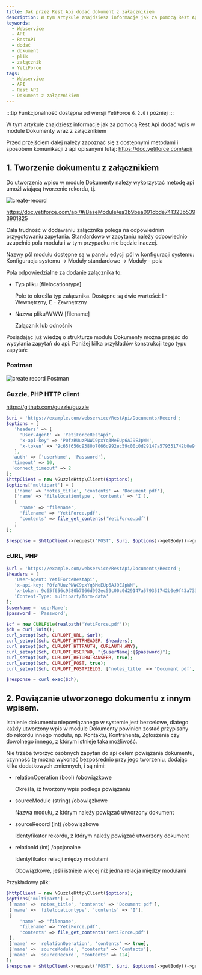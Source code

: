 ```yaml
---
title: Jak przez Rest Api dodać dokument z załącznikiem
description: W tym artykule znajdziesz informacje jak za pomocą Rest Api dodać wpis w module Dokumenty wraz z załącznikiem
keywords:
  - Webservice
  - API
  - RestAPI
  - dodać
  - dokument
  - plik
  - załącznik
  - YetiForce
tags:
  - Webservice
  - API
  - Rest API
  - Dokument z załącznikiem
---
```


:::tip Funkcjonalność dostępna od wersji YetiForce `6.2.0` i później
:::

W tym artykule znajdziesz informacje jak za pomocą Rest Api dodać wpis w module Dokumenty wraz z załącznikiem

Przed przejściem dalej należy zapoznać się z dostępnymi metodami i sposobem komunikacji z api opisanymi tutaj: https://doc.yetiforce.com/api/

## 1. Tworzenie dokumentu z załącznikiem

Do utworzenia wpisu w module Dokumenty należy wykorzystać metodę api umożliwiającą tworzenie rekordu, tj.

![create-record](create-record.png)

https://doc.yetiforce.com/api/#/BaseModule/ea3b9bea091cbde741323b5393901825

Cała trudność w dodawaniu załącznika polega na odpowiednim przygotowaniu zapytania. Standardowo w zapytaniu należy odpowiednio uzupełnić pola modułu i w tym przypadku nie będzie inaczej.

Nazwy pól modułu dostępne są w panelu edycji pól w konfiguracji systemu: Konfiguracja systemu -> Moduły standardowe -> Moduły - pola

Pola odpowiedzialne za dodanie załącznika to:

- Typ pliku [filelocationtype]

  Pole to określa typ załącznika. Dostępne są dwie wartości: I - Wewnętrzny, E - Zewnętrzny

- Nazwa pliku/WWW [filename]

  Załącznik lub odnośnik

Posiadając już wiedzę o strukturze modułu Dokumenty można przejść do wysyłania zapytań do api. Poniżej kilka przykładów konstrukcji tego typu zapytań:

### Postman

![create record Postman](create-record-PostmanApiDoc2.png)

### Guzzle, PHP HTTP client

https://github.com/guzzle/guzzle

```php
$uri = 'https://example.com/webservice/RestApi/Documents/Record';
$options = [
   'headers' => [
     'User-Agent' => 'YetiForceRestApi',
     'x-api-key' => 'P0fzRUuzPNWC9pxYq3MeEUp6AJ9EJpWN',
     'x-token' => '9c65f656c9380b7066d992ec59c00c0d29147a579351742b0e9f43a73312f5be',
   ],
  'auth' => ['userName', 'Password'],
  'timeout' => 10,
  'connect_timeout' => 2
];
$httpClient = new \GuzzleHttp\Client($options);
$options['multipart'] = [
   ['name' => 'notes_title', 'contents' => 'Document pdf'],
   ['name' => 'filelocationtype', 'contents' => 'I'],
   [
     'name' => 'filename',
     'filename' => 'YetiForce.pdf',
     'contents' => file_get_contents('YetiForce.pdf')
   ]
];

$response = $httpClient->request('POST', $uri, $options)->getBody()->getContents();
```

### cURL, PHP

```php
$url = 'https://example.com/webservice/RestApi/Documents/Record';
$headers = [
   'User-Agent: YetiForceRestApi',
   'x-api-key: P0fzRUuzPNWC9pxYq3MeEUp6AJ9EJpWN',
   'x-token: 9c65f656c9380b7066d992ec59c00c0d29147a579351742b0e9f43a73312f5be',
   'Content-Type: multipart/form-data'
];
$userName = 'userName';
$password = 'Password';

$cf = new CURLFile(realpath('YetiForce.pdf'));
$ch = curl_init();
curl_setopt($ch, CURLOPT_URL, $url);
curl_setopt($ch, CURLOPT_HTTPHEADER, $headers);
curl_setopt($ch, CURLOPT_HTTPAUTH, CURLAUTH_ANY);
curl_setopt($ch, CURLOPT_USERPWD, "{$userName}:{$password}");
curl_setopt($ch, CURLOPT_RETURNTRANSFER, true);
curl_setopt($ch, CURLOPT_POST, true);
curl_setopt($ch, CURLOPT_POSTFIELDS, ['notes_title' => 'Document pdf', 'filelocationtype' => 'I', 'filename' => $cf]);

$response = curl_exec($ch);
```

## 2. Powiązanie utworzonego dokumentu z innym wpisem.

Istnienie dokumentu niepowiązanego w systemie jest bezcelowe, dlatego każdy utworzony wpis w module Dokumenty powinien zostać przypisany do rekordu innego modułu, np. Kontaktu, Kontrahenta, Zgłoszenia czy dowolnego innego, z którym istnieje taka możliwość.

Nie trzeba tworzyć osobnych zapytań do api celem powiązania dokumentu, czynność tę można wykonać bezpośrednio przy jego tworzeniu, dodając kilka dodatkowych zmiennych, i są nimi:

- relationOperation (bool) /obowiązkowe

  Określa, iż tworzony wpis podlega powiązaniu

- sourceModule (string) /obowiązkowe

  Nazwa modułu, z którym należy powiązać utworzony dokument

- sourceRecord (int) /obowiązkowe

  Identyfikator rekordu, z którym należy powiązać utworzony dokument

- relationId (int) /opcjonalne

  Identyfikator relacji między modułami

  Obowiązkowe, jeśli istnieje więcej niż jedna relacja między modułami

Przykładowy plik:

```php
$httpClient = new \GuzzleHttp\Client($options);
$options['multipart'] = [
 ['name' => 'notes_title', 'contents' => 'Document pdf'],
 ['name' => 'filelocationtype', 'contents' => 'I'],
 [
     'name' => 'filename',
     'filename' => 'YetiForce.pdf',
     'contents' => file_get_contents('YetiForce.pdf')
 ],
 ['name' => 'relationOperation', 'contents' => true],
 ['name' => 'sourceModule', 'contents' => 'Contacts'],
 ['name' => 'sourceRecord', 'contents' => 124]
];
$response = $httpClient->request('POST', $uri, $options)->getBody()->getContents();
```
